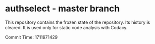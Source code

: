 # authselect - master branch

This repository contains the frozen state of the repository.
Its history is cleared. It is used only for static code
analysis with Codacy.

Commit Time: 1711971429